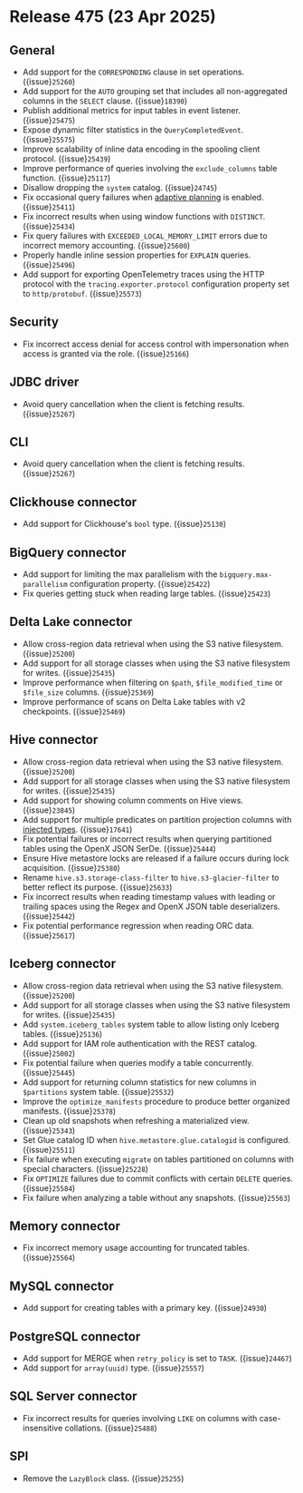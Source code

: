 # Release 475 (23 Apr 2025)

## General

* Add support for the `CORRESPONDING` clause in set operations. ({issue}`25260`)
* Add support for the `AUTO` grouping set that includes all non-aggregated columns 
  in the `SELECT` clause. ({issue}`18390`)
* Publish additional metrics for input tables in event listener. ({issue}`25475`)
* Expose dynamic filter statistics in the `QueryCompletedEvent`. ({issue}`25575`)
* Improve scalability of inline data encoding in the spooling client protocol. ({issue}`25439`)
* Improve performance of queries involving the `exclude_columns` table function. ({issue}`25117`)
* Disallow dropping the `system` catalog. ({issue}`24745`)
* Fix occasional query failures when [adaptive planning](/optimizer/adaptive-plan-optimizations) is enabled. ({issue}`25411`)
* Fix incorrect results when using window functions with `DISTINCT`. ({issue}`25434`)
* Fix query failures with `EXCEEDED_LOCAL_MEMORY_LIMIT` errors due to incorrect memory accounting. ({issue}`25600`)
* Properly handle inline session properties for `EXPLAIN` queries. ({issue}`25496`)
* Add support for exporting OpenTelemetry traces using the HTTP protocol with the `tracing.exporter.protocol` 
  configuration property set to `http/protobuf`. ({issue}`25573`)

## Security

* Fix incorrect access denial for access control with impersonation when access is granted via the role. ({issue}`25166`)

## JDBC driver

* Avoid query cancellation when the client is fetching results. ({issue}`25267`)

## CLI

* Avoid query cancellation when the client is fetching results. ({issue}`25267`)

## Clickhouse connector

* Add support for Clickhouse's `bool` type. ({issue}`25130`)

## BigQuery connector

* Add support for limiting the max parallelism with the `bigquery.max-parallelism` configuration property. ({issue}`25422`)
* Fix queries getting stuck when reading large tables. ({issue}`25423`)

## Delta Lake connector

* Allow cross-region data retrieval when using the S3 native filesystem. ({issue}`25200`)
* Add support for all storage classes when using the S3 native filesystem for writes. ({issue}`25435`)
* Improve performance when filtering on `$path`, `$file_modified_time` or `$file_size` columns. ({issue}`25369`)
* Improve performance of scans on Delta Lake tables with v2 checkpoints. ({issue}`25469`)

## Hive connector

* Allow cross-region data retrieval when using the S3 native filesystem. ({issue}`25200`)
* Add support for all storage classes when using the S3 native filesystem for writes. ({issue}`25435`)
* Add support for showing column comments on Hive views. ({issue}`23845`)
* Add support for multiple predicates on partition projection columns with [injected types](https://docs.aws.amazon.com/athena/latest/ug/partition-projection-supported-types.html#partition-projection-injected-type). ({issue}`17641`)
* Fix potential failures or incorrect results when querying partitioned tables using the OpenX JSON SerDe. ({issue}`25444`)
* Ensure Hive metastore locks are released if a failure occurs during lock acquisition. ({issue}`25380`)
* Rename `hive.s3.storage-class-filter` to `hive.s3-glacier-filter` to better reflect its purpose. ({issue}`25633`)
* Fix incorrect results when reading timestamp values with leading or trailing spaces using the Regex and 
  OpenX JSON table deserializers. ({issue}`25442`)
* Fix potential performance regression when reading ORC data. ({issue}`25617`)

## Iceberg connector

* Allow cross-region data retrieval when using the S3 native filesystem. ({issue}`25200`)
* Add support for all storage classes when using the S3 native filesystem for writes. ({issue}`25435`)
* Add `system.iceberg_tables` system table to allow listing only Iceberg tables. ({issue}`25136`)
* Add support for IAM role authentication with the REST catalog. ({issue}`25002`)
* Fix potential failure when queries modify a table concurrently. ({issue}`25445`)
* Add support for returning column statistics for new columns in `$partitions` system table. ({issue}`25532`)
* Improve the `optimize_manifests` procedure to produce better organized manifests. ({issue}`25378`)
* Clean up old snapshots when refreshing a materialized view. ({issue}`25343`)
* Set Glue catalog ID when `hive.metastore.glue.catalogid` is configured. ({issue}`25511`)
* Fix failure when executing `migrate` on tables partitioned on columns with special characters. ({issue}`25228`)
* Fix `OPTIMIZE` failures due to commit conflicts with certain `DELETE` queries. ({issue}`25584`)
* Fix failure when analyzing a table without any snapshots. ({issue}`25563`)

## Memory connector

* Fix incorrect memory usage accounting for truncated tables. ({issue}`25564`)

## MySQL connector

* Add support for creating tables with a primary key. ({issue}`24930`)

## PostgreSQL connector

* Add support for MERGE when `retry_policy` is set to `TASK`. ({issue}`24467`)
* Add support for `array(uuid)` type. ({issue}`25557`)

## SQL Server connector

* Fix incorrect results for queries involving `LIKE` on columns with case-insensitive collations. ({issue}`25488`)

## SPI

* Remove the `LazyBlock` class. ({issue}`25255`)
